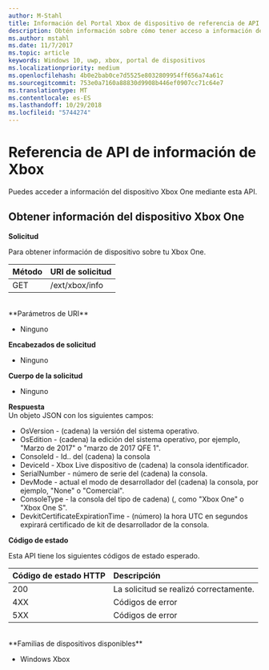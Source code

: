 ```yaml
---
author: M-Stahl
title: Información del Portal Xbox de dispositivo de referencia de API
description: Obtén información sobre cómo tener acceso a información de dispositivo de Xbox.
ms.author: mstahl
ms.date: 11/7/2017
ms.topic: article
keywords: Windows 10, uwp, xbox, portal de dispositivos
ms.localizationpriority: medium
ms.openlocfilehash: 4b0e2bab0ce7d5525e8032809954ff656a74a61c
ms.sourcegitcommit: 753e0a7160a88830d9908b446ef0907cc71c64e7
ms.translationtype: MT
ms.contentlocale: es-ES
ms.lasthandoff: 10/29/2018
ms.locfileid: "5744274"
---
```

# <a name="xbox-info-api-reference"></a>Referencia de API de información de Xbox   
Puedes acceder a información del dispositivo Xbox One mediante esta API.

## <a name="get-xbox-one-device-information"></a>Obtener información del dispositivo Xbox One

**Solicitud**

Para obtener información de dispositivo sobre tu Xbox One.

Método      | URI de solicitud
:------     | :-----
GET | /ext/xbox/info
<br />
**Parámetros de URI**

- Ninguno

**Encabezados de solicitud**

- Ninguno

**Cuerpo de la solicitud**

- Ninguno

**Respuesta**   
Un objeto JSON con los siguientes campos:

* OsVersion - (cadena) la versión del sistema operativo.
* OsEdition - (cadena) la edición del sistema operativo, por ejemplo, "Marzo de 2017" o "marzo de 2017 QFE 1".
* ConsoleId - Id.. del (cadena) la consola
* DeviceId - Xbox Live dispositivo de (cadena) la consola identificador.
* SerialNumber - número de serie del (cadena) la consola.
* DevMode - actual el modo de desarrollador del (cadena) la consola, por ejemplo, "None" o "Comercial".
* ConsoleType - la consola del tipo de cadena) (, como "Xbox One" o "Xbox One S".
* DevkitCertificateExpirationTime - (número) la hora UTC en segundos expirará certificado de kit de desarrollador de la consola.

**Código de estado**

Esta API tiene los siguientes códigos de estado esperado.

Código de estado HTTP      | Descripción
:------     | :-----
200 | La solicitud se realizó correctamente.
4XX | Códigos de error
5XX | Códigos de error

<br />
**Familias de dispositivos disponibles**

* Windows Xbox